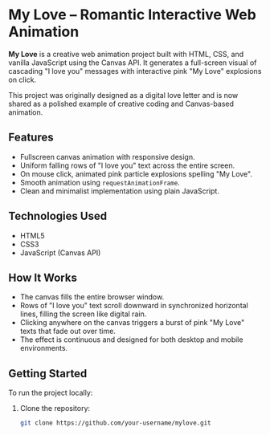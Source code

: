 # My Love – Romantic Interactive Web Animation

**My Love** is a creative web animation project built with HTML, CSS, and vanilla JavaScript using the Canvas API. It generates a full-screen visual of cascading "I love you" messages with interactive pink "My Love" explosions on click.

This project was originally designed as a digital love letter and is now shared as a polished example of creative coding and Canvas-based animation.

## Features

- Fullscreen canvas animation with responsive design.
- Uniform falling rows of "I love you" text across the entire screen.
- On mouse click, animated pink particle explosions spelling "My Love".
- Smooth animation using `requestAnimationFrame`.
- Clean and minimalist implementation using plain JavaScript.

## Technologies Used

- HTML5
- CSS3
- JavaScript (Canvas API)

## How It Works

- The canvas fills the entire browser window.
- Rows of "I love you" text scroll downward in synchronized horizontal lines, filling the screen like digital rain.
- Clicking anywhere on the canvas triggers a burst of pink "My Love" texts that fade out over time.
- The effect is continuous and designed for both desktop and mobile environments.

## Getting Started

To run the project locally:

1. Clone the repository:
   ```bash
   git clone https://github.com/your-username/mylove.git
